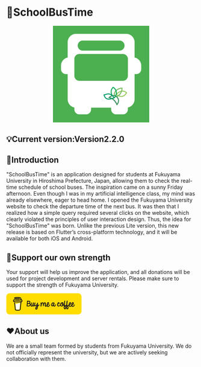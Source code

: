 # 🚌SchoolBusTime

<div align="center"><a href="https://github.com/JamesXiaoMo/SchoolBusTime_Flutter"><img src="../assets/app_logo.png" height="256" border="0"></a></div>

## 💡Current version:Version2.2.0

## 📖Introduction
"SchoolBusTime" is an application designed for students at Fukuyama University in Hiroshima Prefecture, Japan, allowing them to check the real-time schedule of school buses. The inspiration came on a sunny Friday afternoon. Even though I was in my artificial intelligence class, my mind was already elsewhere, eager to head home. I opened the Fukuyama University website to check the departure time of the next bus. It was then that I realized how a simple query required several clicks on the website, which clearly violated the principles of user interaction design. Thus, the idea for "SchoolBusTime" was born. Unlike the previous Lite version, this new release is based on Flutter’s cross-platform technology, and it will be available for both iOS and Android.

## 💪Support our own strength
Your support will help us improve the application, and all donations will be used for project development and server rentals. Please make sure to support the strength of Fukuyama University.

<a href="https://buymeacoffee.com/wuyungang" target="_blank">
<img src="/docs/yellow-button.png" alt="Buy me a coffee." width="200" />
</a>


## ❤️About us
We are a small team formed by students from Fukuyama University. We do not officially represent the university, but we are actively seeking collaboration with them.